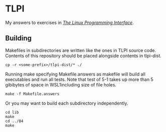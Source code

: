 # TLPI

My answers to exercises in [*The Linux Programming Interface*](https://man7.org/tlpi/index.html).

## Building

Makefiles in subdirectories are written like the ones in TLPI source code. Contents of this repository should be placed alongside contents in tlpi-dist.

    cp -r <some-prefix>/tlpi-dist/* ./

Running make specifying Makefile.answers as makefile will build all executables and run all tests. Note that test of 5-1 takes up more than 5 gibibytes of space in WSL1including size of file holes.

    make -f Makefile.answers

Or you may want to build each subdirectory independently.

    cd lib
    make
    cd ../04
    make
